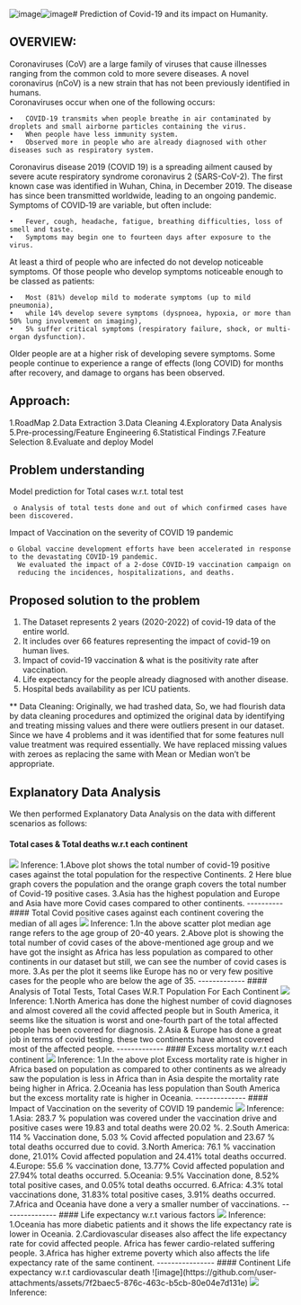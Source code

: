 ![image](https://github.com/user-attachments/assets/e36ed800-c6c2-4f10-8607-b22db28085ee)![image](https://github.com/user-attachments/assets/d9b520ee-6500-4012-8a04-020c3c1124c2)# Prediction of Covid-19 and its impact on Humanity. 
## OVERVIEW: 
 
Coronaviruses (CoV) are a large family of viruses that cause illnesses ranging from the common cold to more severe diseases. A novel coronavirus (nCoV) is a new strain that has not been previously identified in humans. 	 
Coronaviruses occur when one of the following occurs:

    •	COVID‑19 transmits when people breathe in air contaminated by droplets and small airborne particles containing the virus. 
    •	When people have less immunity system. 
    •	Observed more in people who are already diagnosed with other diseases such as respiratory system. 
 
Coronavirus disease 2019 (COVID 19) is a spreading ailment caused by severe acute respiratory syndrome coronavirus 2 (SARS-CoV-2). The first known case was identified in Wuhan, China, in December 2019. The disease has since been transmitted worldwide, leading to an ongoing pandemic.  
Symptoms of COVID‑19 are variable, but often include: 

    •	Fever, cough, headache, fatigue, breathing difficulties, loss of smell and taste. 
    •	Symptoms may begin one to fourteen days after exposure to the virus.  
  
At least a third of people who are infected do not develop noticeable symptoms. Of those people who develop symptoms noticeable enough to be classed as patients:

    •	Most (81%) develop mild to moderate symptoms (up to mild pneumonia), 
    •	while 14% develop severe symptoms (dyspnoea, hypoxia, or more than 50% lung involvement on imaging),  
    •	5% suffer critical symptoms (respiratory failure, shock, or multi-organ dysfunction). 
 Older people are at a higher risk of developing severe symptoms. Some people continue to experience a range of effects (long COVID) for months after recovery, and damage to organs has   been observed. 

 ## Approach:
 1.RoadMap
 2.Data Extraction
 3.Data Cleaning
 4.Exploratory Data Analysis
 5.Pre-processing/Feature Engineering 
 6.Statistical Findings 
 7.Feature Selection 
 8.Evaluate and deploy Model 

 ## Problem understanding 
Model prediction for Total cases w.r.t. total test 
 
     o Analysis of total tests done and out of which confirmed cases have been discovered. 
Impact of Vaccination on the severity of COVID 19 pandemic 

    o Global vaccine development efforts have been accelerated in response to the devastating COVID-19 pandemic. 
      We evaluated the impact of a 2-dose COVID-19 vaccination campaign on   
      reducing the incidences, hospitalizations, and deaths.
## Proposed solution to the problem 
1.  The Dataset represents 2 years (2020-2022) of covid-19 data of the entire world. 
2.  It includes over 66 features representing the impact of covid-19 on human lives. 
3.	Impact of covid-19 vaccination & what is the positivity rate after vaccination. 
4.	Life expectancy for the people already diagnosed with another disease. 
5.	Hospital beds availability as per ICU patients.

** Data Cleaning: 
Originally, we had trashed data, So, we had flourish data by data cleaning procedures and optimized the original data by identifying and treating 
missing values and there were outliers present in our dataset. 
Since we have 4 problems and it was identified that for some features null value treatment was required essentially.
We have replaced missing values with zeroes as replacing the same with Mean or Median won’t be appropriate.

## Explanatory Data Analysis 
We then performed Explanatory Data Analysis on the data with different scenarios as follows:

#### Total cases & Total deaths w.r.t each continent 
<img src="https://github.com/sandhyasailakshmi/Portfolio/blob/main/Dashboard%20Views/KPI%20Page.png" class="center">
Inference: 
  1.Above plot shows the total number of covid-19 positive cases against the total population for the respective Continents. 
  2	Here blue graph covers the population and the orange graph covers the total number of Covid-19 positive cases. 
  3.Asia has the highest population and Europe and Asia have more Covid cases compared to other continents.
----------
#### Total Covid positive cases against each continent covering the median of all ages 
<img src="https://github.com/sandhyasailakshmi/Portfolio/blob/main/Dashboard%20Views/KPI%20Page.png" class="center">
Inference: 
  1.In the above scatter plot median age range refers to the age group of 20-40 years. 
  2.Above plot is showing the total number of covid cases of the above-mentioned age group and we have got the insight as Africa has less population as 
    compared to other continents in our dataset but still, we can see the number of covid cases is more. 
  3.As per the plot it seems like Europe has no or very few positive cases for the people who are below the age of 35. 
-------------
#### Analysis of Total Tests, Total Cases W.R.T Population For Each Continent
<img src="https://github.com/sandhyasailakshmi/Portfolio/blob/main/Dashboard%20Views/KPI%20Page.png" class="center">
Inference:
  1.North America has done the highest number of covid diagnoses and almost covered all the covid affected people but in South America, 
    it seems like the situation is worst and one-fourth part of the total affected people has been covered for diagnosis. 
  2.Asia & Europe has done a great job in terms of covid testing. these two continents have almost covered most of the affected people. 
-------------
#### Excess mortality w.r.t each continent 
<img src="https://github.com/sandhyasailakshmi/Portfolio/blob/main/Dashboard%20Views/KPI%20Page.png" class="center">
Inference:
  1.In the above plot Excess mortality rate is higher in Africa based on population as compared to other continents as we already saw the 
    population is less in Africa than in Asia despite the mortality rate being higher in Africa. 
  2.Oceania has less population than South America but the excess mortality rate is higher in Oceania. 
--------------
#### Impact of Vaccination on the severity of COVID 19 pandemic
<img src="https://github.com/sandhyasailakshmi/Portfolio/blob/main/Dashboard%20Views/KPI%20Page.png" class="center">
Inference:
  1.Asia: 283.7 % population was covered under the vaccination drive and positive cases were 19.83 and total deaths were 20.02 %. 
  2.South America: 114 % Vaccination done, 5.03 % Covid affected population and 23.67 % total deaths occurred due to covid. 
  3.North America: 76.1 % vaccination done, 21.01% Covid affected population and 24.41% total deaths occurred. 
  4.Europe: 55.6 % vaccination done, 13.77% Covid affected population and 27.94% total deaths occurred. 
  5.Oceania: 9.5% Vaccination done, 8.52% total positive cases, and 0.05% total deaths occurred. 
  6.Africa: 4.3% total vaccinations done, 31.83% total positive cases, 3.91% deaths occurred. 
  7.Africa and Oceania have done a very a smaller number of vaccinations.
---------------
#### Life expectancy w.r.t various factors
<img src="https://github.com/sandhyasailakshmi/Portfolio/blob/main/Dashboard%20Views/KPI%20Page.png" class="center">
Inference:
  1.Oceania has more diabetic patients and it shows the life expectancy rate is lower in Oceania. 
  2.Cardiovascular diseases also affect the life expectancy rate for covid affected people. Africa has fewer cardio-related suffering people. 
  3.Africa has higher extreme poverty which also affects the life expectancy rate of the same continent. 
----------------
#### Continent Life expectancy w.r.t cardiovascular death
![image](https://github.com/user-attachments/assets/7f2baec5-876c-463c-b5cb-80e04e7d131e)

<img src="https://github.com/sandhyasailakshmi/Portfolio/blob/main/Dashboard%20Views/KPI%20Page.png" class="center">
Inference:








 

